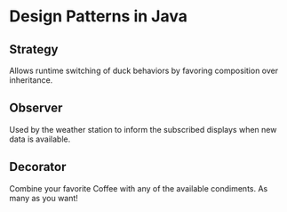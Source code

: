 # Design Patterns in Java

## Strategy

Allows runtime switching of duck behaviors by favoring composition over inheritance. 

## Observer

Used by the weather station to inform the subscribed displays when new data is available.

## Decorator

Combine your favorite Coffee with any of the available condiments. As many as you want!